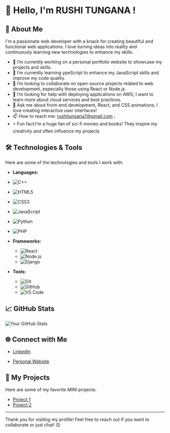 # 👋 Hello, I'm RUSHI TUNGANA !

## 🌟 About Me

I'm a passionate web developer with a knack for creating beautiful and functional web applications. I love turning ideas into reality and continuously learning new technologies to enhance my skills.

- 🔭 I’m currently working on a personal portfolio website to showcase my projects and skills.
- 🌱 I’m currently learning ypeScript to enhance my JavaScript skills and improve my code quality.
- 👯 I’m looking to collaborate on  open-source projects related to web development, especially those using React or Node.js.
- 🤔 I’m looking for help with deploying applications on AWS; I want to learn more about cloud services and best practices.  
- 💬 Ask me about front-end development, React, and CSS animations; I love creating interactive user interfaces!
- 📫 How to reach me: rushitungana7@gmail.com ;
- ⚡ Fun fact:I’m a huge fan of sci-fi movies and books! They inspire my creativity and often influence my projects

## 🛠️ Technologies & Tools

Here are some of the technologies and tools I work with:

- **Languages:**
-   ![C++](https://img.shields.io/badge/C%2B%2B-00599C?style=flat&logo=c%2B%2B&logoColor=white)
  - ![HTML5](https://img.shields.io/badge/HTML5-E34F26?style=flat&logo=html5&logoColor=white)
  - ![CSS3](https://img.shields.io/badge/CSS3-1572B6?style=flat&logo=css3&logoColor=white)
  - ![JavaScript](https://img.shields.io/badge/JavaScript-F7DF1E?style=flat&logo=javascript&logoColor=black)
  - ![Python](https://img.shields.io/badge/Python-3776AB?style=flat&logo=python&logoColor=white)
  - ![PHP](https://img.shields.io/badge/PHP-777BB4?style=flat&logo=php&logoColor=white)

- **Frameworks:**
  - ![React](https://img.shields.io/badge/React-61DAFB?style=flat&logo=react&logoColor=black)
  - ![Node.js](https://img.shields.io/badge/Node.js-339933?style=flat&logo=node.js&logoColor=white)
  - ![Django](https://img.shields.io/badge/Django-092E20?style=flat&logo=django&logoColor=white)

- **Tools:**
  - ![Git](https://img.shields.io/badge/Git-F05032?style=flat&logo=git&logoColor=white)
  - ![GitHub](https://img.shields.io/badge/GitHub-181717?style=flat&logo=github&logoColor=white)
  - ![VS Code](https://img.shields.io/badge/Visual%20Studio%20Code-007ACC?style=flat&logo=visual-studio-code&logoColor=white)

## 📈 GitHub Stats

![Your GitHub Stats](https://github-readme-stats.vercel.app/api?username=YourGitHubUsername&show_icons=true&theme=radical)

## 🌐 Connect with Me

- [LinkedIn](https://www.linkedin.com/in/rushi-tungana-076908317)

- [Personal Website](https://yourwebsite.com)

## 🎨 My Projects

Here are some of my favorite  MINI projects:

- [Project 1](RushiTungana/Calculator)  
- [Project 2](RushiTungana/TO-DO-List) 

---

Thank you for visiting my profile! Feel free to reach out if you want to collaborate or just chat! 😊
